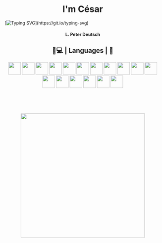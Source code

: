 <h1 align="center">
  I'm César
</h1>


[![Typing SVG](https://readme-typing-svg.herokuapp.com?font=DM+Sans&size=30&duration=3000&pause=3000&color=3AFBFF&background=3775FF00&center=true&vCenter=true&width=1000&lines=%22Iterar+es+humano%2C+'recursivar'+es+divino%22;To+iterate+is+human%2C+to+recurse+divine.)](https://git.io/typing-svg)

<h4 align="center">
  L. Peter Deutsch
</h4>
<h2 align="center">
  👨💻 | Languages |  👨
 </h2>
 
<div align="center">
<img src="https://cdn.jsdelivr.net/gh/devicons/devicon/icons/html5/html5-original.svg" width="40"/>
<img src="https://cdn.jsdelivr.net/gh/devicons/devicon/icons/css3/css3-original.svg" width="40"/>
<img src="https://cdn.jsdelivr.net/gh/devicons/devicon/icons/bootstrap/bootstrap-original.svg" width="40"/>
<img src="https://cdn.jsdelivr.net/gh/devicons/devicon/icons/javascript/javascript-original.svg" width="40"/>
<img src="https://cdn.jsdelivr.net/gh/devicons/devicon/icons/dotnetcore/dotnetcore-original.svg" width="40"/>
<img src="https://cdn.jsdelivr.net/gh/devicons/devicon/icons/laravel/laravel-plain.svg" width="40"/>
<img src="https://cdn.jsdelivr.net/gh/devicons/devicon/icons/cplusplus/cplusplus-original.svg" width="40"/>
<img src="https://cdn.jsdelivr.net/gh/devicons/devicon/icons/java/java-original.svg" width="40"/>
<img src="https://cdn-icons-png.flaticon.com/512/5969/5969347.png" width="40"/>
<img src="https://cdn.jsdelivr.net/gh/devicons/devicon/icons/react/react-original.svg" width="40"/>
<img src="https://cdn.jsdelivr.net/gh/devicons/devicon/icons/angularjs/angularjs-original.svg" width="40"/>
<img src="https://cdn.jsdelivr.net/gh/devicons/devicon/icons/vuejs/vuejs-original.svg" width="40"/>
<img src="https://cdn.jsdelivr.net/gh/devicons/devicon/icons/bootstrap/bootstrap-original.svg" width="40"/>  
<img src="https://cdn.jsdelivr.net/gh/devicons/devicon/icons/docker/docker-original.svg" width="40"/>
<img src="https://cdn.jsdelivr.net/gh/devicons/devicon/icons/kubernetes/kubernetes-plain.svg" width="40"/>
<img src="https://cdn.jsdelivr.net/gh/devicons/devicon/icons/xamarin/xamarin-original.svg" width="40"/>
<img src="https://cdn.jsdelivr.net/gh/devicons/devicon/icons/jenkins/jenkins-original.svg" width="40"/>


<br /><br /><br />

<img src="https://media2.giphy.com/media/RbDKaczqWovIugyJmW/giphy.gif?cid=ecf05e47xyi04atzjshn4botrz42dten797906o2pbzfn04v&rid=giphy.gif&ct=g" width="400"/>


</div>
